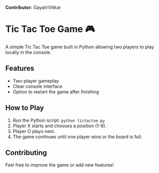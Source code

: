 **Contributor:** GayatriVitkar

# Tic Tac Toe Game 🎮

A simple Tic Tac Toe game built in Python allowing two players to play locally in the console.

## Features
- Two-player gameplay
- Clear console interface
- Option to restart the game after finishing

## How to Play
1. Run the Python script: `python tictactoe.py`
2. Player X starts and chooses a position (1-9).
3. Player O plays next.
4. The game continues until one player wins or the board is full.

## Contributing
Feel free to improve the game or add new features!
